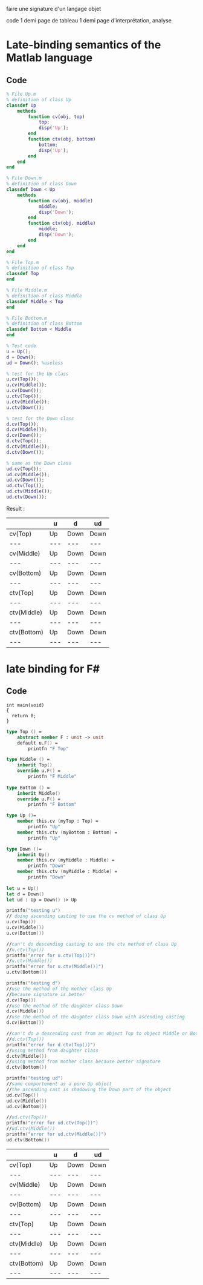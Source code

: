 faire une signature d'un langage objet

code
1 demi page de tableau
1 demi page d'interprétation, analyse

# Late-binding semantics of the Matlab language

## Code

```matlab
% File Up.m
% definition of class Up
classdef Up
    methods
        function cv(obj, top)
            top;
            disp('Up');
        end
        function ctv(obj, bottom)
            bottom;
            disp('Up');
        end
    end
end

% File Down.m
% definition of class Down
classdef Down < Up
    methods
        function cv(obj, middle)
            middle;
            disp('Down');
        end
        function ctv(obj, middle)
            middle;
            disp('Down');
        end
    end
end

% File Top.m
% definition of class Top
classdef Top
end

% File Middle.m
% definition of class Middle
classdef Middle < Top
end

% File Bottom.m
% definition of class Bottom
classdef Bottom < Middle
end

% Test code
u = Up();
d = Down();
ud = Down(); %useless

% test for the Up class
u.cv(Top());
u.cv(Middle());
u.cv(Down());
u.ctv(Top());
u.ctv(Middle());
u.ctv(Down());

% test for the Down class
d.cv(Top());
d.cv(Middle());
d.cv(Down());
d.ctv(Top());
d.ctv(Middle());
d.ctv(Down());

% same as the Down class
ud.cv(Top());
ud.cv(Middle());
ud.cv(Down());
ud.ctv(Top());
ud.ctv(Middle());
ud.ctv(Down());
```

Result :

|             | u   | d    | ud   |
|-------------|-----|------|------|
| cv(Top)     | Up  | Down | Down |
| ---         | --- | ---  | ---  |
| cv(Middle)  | Up  | Down | Down |
| ---         | --- | ---  | ---  |
| cv(Bottom)  | Up  | Down | Down |
| ---         | --- | ---  | ---  |
| ctv(Top)    | Up  | Down | Down |
| ---         | --- | ---  | ---  |
| ctv(Middle) | Up  | Down | Down |
| ---         | --- | ---  | ---  |
| ctv(Bottom) | Up  | Down | Down |
| ---         | --- | ---  | ---  |

# late binding for F#

## Code

```{.cpp}
int main(void)
{
  return 0;
}
```

```fsharp
type Top () =
    abstract member F : unit -> unit
    default u.F() =
        printfn "F Top"

type Middle () =
    inherit Top()
    override u.F() =
        printfn "F Middle"
    
type Bottom () =
    inherit Middle()
    override u.F() =
        printfn "F Bottom"

type Up ()=
    member this.cv (myTop : Top) =
        printfn "Up"
    member this.ctv (myBottom : Bottom) =
        printfn "Up"

type Down ()=
    inherit Up()
    member this.cv (myMiddle : Middle) =
        printfn "Down"
    member this.ctv (myMiddle : Middle) =
        printfn "Down"
 
let u = Up()
let d = Down()
let ud : Up = Down() :> Up

printfn("testing u")
// doing ascending casting to use the cv method of class Up
u.cv(Top())
u.cv(Middle())
u.cv(Bottom())

//can't do descending casting to use the ctv method of class Up
//u.ctv(Top())
printfn("error for u.ctv(Top())")
//u.ctv(Middle())
printfn("error for u.ctv(Middle())")
u.ctv(Bottom())

printfn("testing d")
//use the method of the mother class Up
//because signature is better
d.cv(Top())
//use the method of the daughter class Down
d.cv(Middle())
//use the method of the daughter class Down with ascending casting
d.cv(Bottom())

//can't do a descending cast from an object Top to object Middle or Bottom
//d.ctv(Top())
printfn("error for d.ctv(Top())")
//using method from daughter class
d.ctv(Middle())
//using method from mother class because better signature
d.ctv(Bottom())

printfn("testing ud")
//same comportement as a pure Up object
//the ascending cast is shadowing the Down part of the object
ud.cv(Top())
ud.cv(Middle())
ud.cv(Bottom())

//ud.ctv(Top())
printfn("error for ud.ctv(Top())")
//ud.ctv(Middle())
printfn("error for ud.ctv(Middle())")
ud.ctv(Bottom())
```

|               | u     | d      | ud     |
| ------------- | ----- | ------ | ------ |
| cv(Top)       | Up    | Down   | Down   |
| ---           | ---   | ---    | ---    |
| cv(Middle)    | Up    | Down   | Down   |
| ---           | ---   | ---    | ---    |
| cv(Bottom)    | Up    | Down   | Down   |
| ---           | ---   | ---    | ---    |
| ctv(Top)      | Up    | Down   | Down   |
| ---           | ---   | ---    | ---    |
| ctv(Middle)   | Up    | Down   | Down   |
| ---           | ---   | ---    | ---    |
| ctv(Bottom)   | Up    | Down   | Down   |
| ---           | ---   | ---    | ---    |

